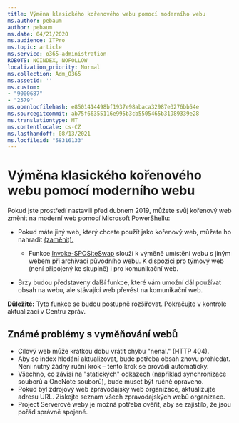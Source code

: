 ```yaml
---
title: Výměna klasického kořenového webu pomocí moderního webu
ms.author: pebaum
author: pebaum
ms.date: 04/21/2020
ms.audience: ITPro
ms.topic: article
ms.service: o365-administration
ROBOTS: NOINDEX, NOFOLLOW
localization_priority: Normal
ms.collection: Adm_O365
ms.assetid: ''
ms.custom:
- "9000687"
- "2579"
ms.openlocfilehash: e8501414498bf1937e98abaca32987e3276bb54e
ms.sourcegitcommit: ab75f66355116e995b3cb5505465b31989339e28
ms.translationtype: MT
ms.contentlocale: cs-CZ
ms.lasthandoff: 08/13/2021
ms.locfileid: "58316133"
---
```

# <a name="swap-your-classic-root-site-with-a-modern-site"></a>Výměna klasického kořenového webu pomocí moderního webu

Pokud jste prostředí nastavili před dubnem 2019, můžete svůj kořenový web změnit na moderní web pomocí Microsoft PowerShellu:

- Pokud máte jiný web, který chcete použít jako kořenový web, můžete ho nahradit [(zaměnit).](https://docs.microsoft.com/sharepoint/modern-root-site) 
    - Funkce [Invoke-SPOSiteSwap](https://docs.microsoft.com/powershell/module/sharepoint-online/invoke-spositeswap?view=sharepoint-ps) slouží k výměně umístění webu s jiným webem při archivaci původního webu. K dispozici pro týmový web (není připojený ke skupině) i pro komunikační web. 

- Brzy budou představeny další funkce, které vám umožní dál používat obsah na webu, ale stávající web převést na komunikační web. 

**Důležité:** Tyto funkce se budou postupně rozšiřovat. Pokračujte v kontrole aktualizací v Centru zpráv. 

## <a name="known-issues-with-swapping-sites"></a>Známé problémy s vyměňování webů

- Cílový web může krátkou dobu vrátit chybu "nenal." (HTTP 404).
- Aby se index hledání aktualizovat, bude potřeba obsah znovu prohledat. Není nutný žádný ruční krok – tento krok se provádí automaticky.
- Všechno, co závisí na "statických" odkazech (například synchronizace souborů a OneNote souborů), bude muset být ručně opraveno.
- Pokud byl zdrojový web zpravodajský web organizace, aktualizujte adresu URL. Získejte seznam všech zpravodajských webů organizace.
- Project Serverové weby je možná potřeba ověřit, aby se zajistilo, že jsou pořád správně spojené.
